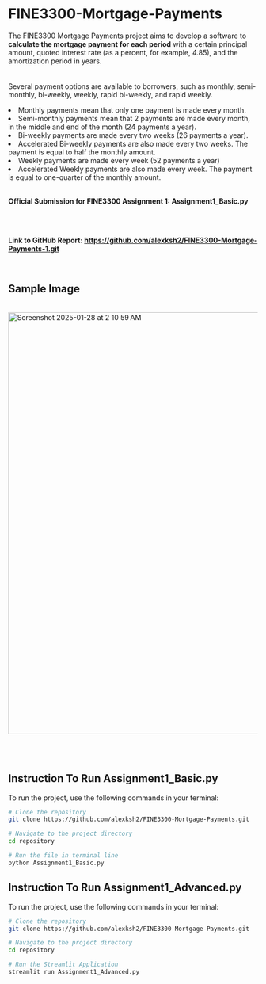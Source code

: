 # FINE3300-Mortgage-Payments

The FINE3300 Mortgage Payments project aims to develop a software to __calculate the mortgage payment for each period__ with a certain principal amount, quoted interest rate (as a
percent, for example, 4.85), and the amortization period in years.
<br>
<br>
<br>
Several payment options are available to borrowers, such as monthly, semi-monthly, bi-weekly, weekly, rapid bi-weekly, and rapid weekly.
<br>
<li>Monthly payments mean that only one payment is made every month.</li>
<li>Semi-monthly payments mean that 2 payments are made every month, in the middle and end of the month (24 payments a year).</li>
<li>Bi-weekly payments are made every two weeks (26 payments a year). </li>
<li>Accelerated Bi-weekly payments are also made every two weeks. The payment is equal to half the monthly amount.</li>
<li>Weekly payments are made every week (52 payments a year)</li>
<li>Accelerated Weekly payments are also made every week. The payment is equal to one-quarter of the monthly amount.</li>

<br>

__Official Submission for FINE3300 Assignment 1: Assignment1_Basic.py__

<br>

<br>

__Link to GitHub Report: https://github.com/alexksh2/FINE3300-Mortgage-Payments-1.git__

<br>

## Sample Image


<br><img width="852" alt="Screenshot 2025-01-28 at 2 10 59 AM" src="https://github.com/user-attachments/assets/75c86f1b-b274-4fdd-a7a8-63ab18150f21" />

<br>
<br>

## Instruction To Run Assignment1_Basic.py

To run the project, use the following commands in your terminal:
```bash
# Clone the repository
git clone https://github.com/alexksh2/FINE3300-Mortgage-Payments.git

# Navigate to the project directory
cd repository

# Run the file in terminal line
python Assignment1_Basic.py
```


## Instruction To Run Assignment1_Advanced.py

To run the project, use the following commands in your terminal:
```bash
# Clone the repository
git clone https://github.com/alexksh2/FINE3300-Mortgage-Payments.git

# Navigate to the project directory
cd repository

# Run the Streamlit Application
streamlit run Assignment1_Advanced.py
```
